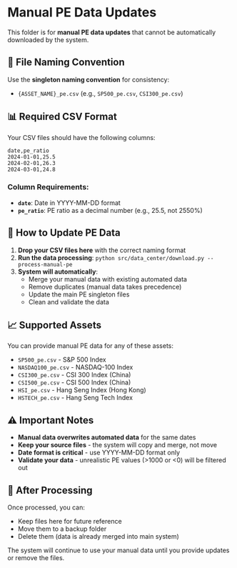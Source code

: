 # Manual PE Data Updates

This folder is for **manual PE data updates** that cannot be automatically downloaded by the system.

## 📁 File Naming Convention

Use the **singleton naming convention** for consistency:
- `{ASSET_NAME}_pe.csv` (e.g., `SP500_pe.csv`, `CSI300_pe.csv`)

## 📊 Required CSV Format

Your CSV files should have the following columns:

```csv
date,pe_ratio
2024-01-01,25.5
2024-02-01,26.3
2024-03-01,24.8
```

### Column Requirements:
- **`date`**: Date in YYYY-MM-DD format
- **`pe_ratio`**: PE ratio as a decimal number (e.g., 25.5, not 2550%)

## 🔄 How to Update PE Data

1. **Drop your CSV files here** with the correct naming format
2. **Run the data processing**: `python src/data_center/download.py --process-manual-pe`
3. **System will automatically**:
   - Merge your manual data with existing automated data
   - Remove duplicates (manual data takes precedence)
   - Update the main PE singleton files
   - Clean and validate the data

## 📈 Supported Assets

You can provide manual PE data for any of these assets:
- `SP500_pe.csv` - S&P 500 Index
- `NASDAQ100_pe.csv` - NASDAQ-100 Index  
- `CSI300_pe.csv` - CSI 300 Index (China)
- `CSI500_pe.csv` - CSI 500 Index (China)
- `HSI_pe.csv` - Hang Seng Index (Hong Kong)
- `HSTECH_pe.csv` - Hang Seng Tech Index

## ⚠️ Important Notes

- **Manual data overwrites automated data** for the same dates
- **Keep your source files** - the system will copy and merge, not move
- **Date format is critical** - use YYYY-MM-DD format only
- **Validate your data** - unrealistic PE values (>1000 or <0) will be filtered out

## 🧹 After Processing

Once processed, you can:
- Keep files here for future reference
- Move them to a backup folder
- Delete them (data is already merged into main system)

The system will continue to use your manual data until you provide updates or remove the files.
